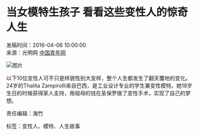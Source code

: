 # 当女模特生孩子 看看这些变性人的惊奇人生

发稿时间：2016-04-06 10:00:00  
来源：光明网 [中国青年网](http://www.youth.cn)  

![图片](./W020160406360458598981.jpg)

以下10位变性人可不只是样貌性别大变样，整个人生都发生了翻天覆地的变化。24岁的Thalita Zampirolli来自巴西，是工业设计专业的学生兼变性模特。她18岁生日的时候获得家人支持，用祖母的钱在圣保罗做了变性手术，实现了自己的梦想。

责任编辑：海竹

标签：变性人、模特、人生故事